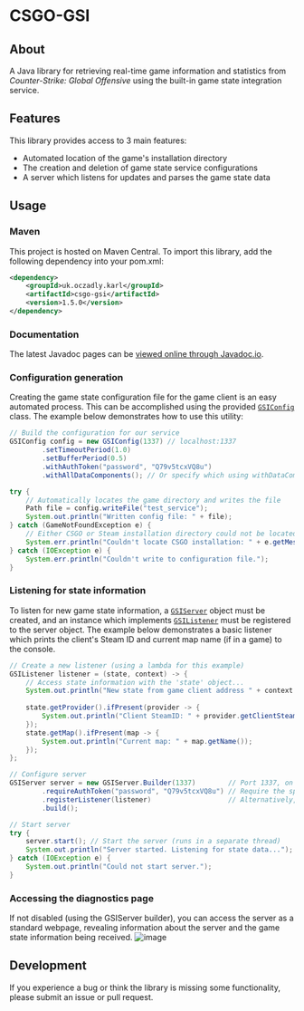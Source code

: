 # CSGO-GSI
## About
A Java library for retrieving real-time game information and statistics from *Counter-Strike: Global Offensive* using
the built-in game state integration service.

## Features
This library provides access to 3 main features:
- Automated location of the game's installation directory
- The creation and deletion of game state service configurations
- A server which listens for updates and parses the game state data

## Usage
### Maven
This project is hosted on Maven Central. To import this library, add the following dependency into your pom.xml:
```xml
<dependency>
    <groupId>uk.oczadly.karl</groupId>
    <artifactId>csgo-gsi</artifactId>
    <version>1.5.0</version>
</dependency>
```

### Documentation
The latest Javadoc pages can be [viewed online through Javadoc.io](https://www.javadoc.io/doc/uk.oczadly.karl/csgo-gsi).

### Configuration generation
Creating the game state configuration file for the game client is an easy automated process. This can be accomplished
 using the provided [`GSIConfig`](https://www.javadoc.io/doc/uk.oczadly.karl/csgo-gsi/latest/uk/oczadly/karl/csgsi/config/GSIConfig.html)
 class. The example below demonstrates how to use this utility:

```java
// Build the configuration for our service
GSIConfig config = new GSIConfig(1337) // localhost:1337
        .setTimeoutPeriod(1.0)
        .setBufferPeriod(0.5)
        .withAuthToken("password", "Q79v5tcxVQ8u")
        .withAllDataComponents(); // Or specify which using withDataComponents(...)

try {
    // Automatically locates the game directory and writes the file
    Path file = config.writeFile("test_service");
    System.out.println("Written config file: " + file);
} catch (GameNotFoundException e) {
    // Either CSGO or Steam installation directory could not be located
    System.err.println("Couldn't locate CSGO installation: " + e.getMessage());
} catch (IOException e) {
    System.err.println("Couldn't write to configuration file.");
}
```

### Listening for state information
To listen for new game state information, a [`GSIServer`](https://www.javadoc.io/doc/uk.oczadly.karl/csgo-gsi/latest/uk/oczadly/karl/csgsi/GSIServer.html)
object must be created, and an instance which implements [`GSIListener`](https://www.javadoc.io/doc/uk.oczadly.karl/csgo-gsi/latest/uk/oczadly/karl/csgsi/GSIListener.html)
must be registered to the server object. The example below demonstrates a basic listener which prints the client's
 Steam ID and current map name (if in a game) to the console.

```java
// Create a new listener (using a lambda for this example)
GSIListener listener = (state, context) -> {
    // Access state information with the 'state' object...
    System.out.println("New state from game client address " + context.getAddress().getHostAddress());
    
    state.getProvider().ifPresent(provider -> {
        System.out.println("Client SteamID: " + provider.getClientSteamId());
    });
    state.getMap().ifPresent(map -> {
        System.out.println("Current map: " + map.getName());
    });
};

// Configure server
GSIServer server = new GSIServer.Builder(1337)        // Port 1337, on all network interfaces
        .requireAuthToken("password", "Q79v5tcxVQ8u") // Require the specified password
        .registerListener(listener)                   // Alternatively, you can call this on the GSIServer dynamically
        .build();

// Start server
try {
    server.start(); // Start the server (runs in a separate thread)
    System.out.println("Server started. Listening for state data...");
} catch (IOException e) {
    System.out.println("Could not start server.");
}
```

### Accessing the diagnostics page
If not disabled (using the GSIServer builder), you can access the server as a standard webpage, revealing information
 about the server and the game state information being received.
![image](https://user-images.githubusercontent.com/1368580/98445604-686b7c00-2110-11eb-9cc9-44886371eae2.png)


## Development
If you experience a bug or think the library is missing some functionality, please submit an issue or pull request.